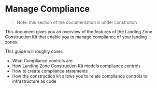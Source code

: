 # Manage Compliance

> Note: this section of the documentation is under constrution

This document gives you an overview of the features of the Landing Zone Construction Kit that enable you to manage
compliance of your landing zones.

This guide will roughly cover:

- What Compliance controls are
- How Landing Zone Construction Kit models compliance controls
- How to create compliance statements
- How the construction kit allows you to relate compliance controls to infrastructure as code
